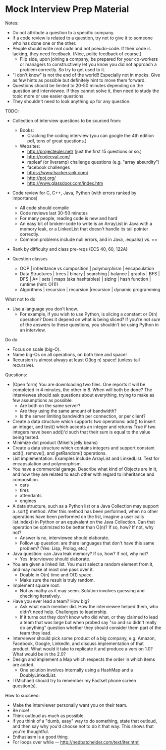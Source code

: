Mock Interview Prep Material
===============

Notes:
  - Do not attribute a question to a specific company.
  - If a code review is related to a question, try not to give it to someone who has done one or the other.
  - People should write *real code* and not pseudo-code. If their code is lacking, they need feedback. (Nice, polite feedback of course.)
    - Flip side, upon joining a company, be prepared for your co-workers or managers to constructively let you know you did not approach a problem correctly.  So try to get used to it.
  - "I don't know" is not the end of the world!! Especially not in mocks. Give as few hints as possible but definitely hint to move them forward.
  - Questions should be limited to 20-50 minutes depending on the question and interviewee. If they cannot solve it, then need to study the topic more or use easier questions.
  - They shouldn't need to look anything up for any question.

TODO:
  - Collection of interview questions to be sourced from:
    - Books:   
      * Cracking the coding interview (you can google the 4th edition pdf, tons of great questions.)
    - Websites:  
      * http://projecteuler.net/  (just the first 15 questions or so.)
      * http://codeeval.com/
      * rapleaf (or liveramp) challenge questions (e.g. "array absurdity")
      * facebook challenges
      * https://www.hackerrank.com/
      * http://poj.org/
      * http://www.glassdoor.com/index.htm

  - Code review for C, C++, Java, Python (with errors ranked by importance)
    * All code should compile
    * Code reviews last 30-50 minutes
    * For many people, reading code is new and hard
    * An easy bit of broken-code to write is an ArrayList in Java with a memory leak, or a LinkedList that doesn't handle its tail pointer correctly.
    * Common problems include null errors, and in Java, .equals() vs. ==
  - Rank by difficulty and class pre-reqs (ECS 40, 60, 122A)
  - Question classes
    * OOP
      | inheritance vs composition
      | polymorphism
      | encapsulation
    * Data Structures
      | trees
        | binary
          | searching
        | balance
      | graphs
        | BFS
        | DFS
        | A*
      | sets
      | maps (aka hashtables)
        | sizing
        | hash function
        | runtime (hint: O(1))
    * Algorithms
      | recursion
        | recursion
          |recursion
      | dynamic programming

What not to do
  - Use a language you don't know.
    * For example, if you wish to use Python, is slicing a constant or O(n) operation? Does it depend on what is being sliced? If you're not *sure* of the answers to these questions, you shouldn't be using Python in an interview.

Do do
  - Focus on scale (big-O).
  - Name big-Os on all operations, on both time and space!
  - Recursion is almost always at least O(log n) space! (unless tail recursive).

Questions:
  - (Open form) You are downloading two files. One reports it will be completed in 4 minutes, the other in 8. When will both be done? The interviewee should ask questions about everything, trying to make as few assumptions as possible.
    * Are both on the same server?
    * Are they using the same amount of bandwidth?
    * Is the server limiting bandwidth per connection, or per client?
  - Create a data structure which supports two operations: add() to insert an integer, and test() which accepts an integer and returns True if two integers have been add()'d such that their sum is equal to the value being tested.
  - Minimize dot product (Mikel's jelly beans)
  - Create a data structure which contains integers and support constant add(), remove(), and getRandom() operations.
  - List implementation. Examples include ArrayList and LinkedList. Test for encapsulation and polymorphism.
  - You have a commercial garage. Describe what kind of Objects are in it, and how they are related to each other with regard to inheritance and composition.
    * cars
    * tires
    * attendants
    * engines
  - A data structure, such as a Python list or a Java Collection may support a .sort() method. After this method has been performed, when no other operations have been performed on the list, imagine a user calls list.index() in Python or an equivalent on the Java Collection. Can that operation be optimized to be better than O(n)? If so, how? If not, why not?
    * Answer is no, interviewee should elaborate.
    * Follow up question: are there languages that don't have this same problem? (Yes: Lisp, Prolog, etc.)
  - Java question: can Java leak memory? If so, how? If not, why not?
    * Yes. Interviewee should elaborate.
  - You are given a linked list. You must select a random element from it, and may make at most one pass over it.
    * Doable in O(n) time and O(1) space.
    * Make sure the result is truly random.
  - Implement square root.
    * Not as mathy as it may seem. Solution involves guessing and checking iteratively.
  - Have you ever lead a team? How big?
    * Ask what each member did. How the interviewee helped them, who didn't need help. Challenges to leadership.
    * If it turns out they don't know who did what, or they claimed to lead a team that was large but when probed say "so and so didn't really do anything" question whether they should consider them part of the team they lead.
  - Interviewer should pick some product of a big company, e.g. Amazon, Facebook, Google, LinkedIn, and discuss implementation of that product. What would it take to replicate it and produce a version 1.0? What would be in the 2.0?
  - Design and implement a Map which respects the order in which items are added.
    * One solution involves internally using a HashMap and a DoublyLinkedList.
  - I (Michael) should try to remember my Factset phone screen question(s).

How to succeed:
  - Make the interviewer personally want you on their team.
  - Be nice!
  - Think outloud as much as possible.
  - If you think of a "dumb, easy" way to do something, state that outloud, and then say why you'd choose not to do it that way.  This shows that you're thoughtful.
  - Enthusiasm is a good thing.
  - For loops over while -- http://nedbatchelder.com/text/iter.html
